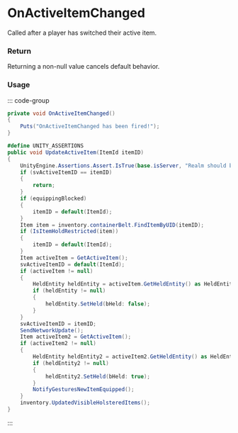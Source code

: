 # OnActiveItemChanged
<Badge type="info" text="Player"/><Badge type="danger" text="Carbon Compatible"/><Badge type="warning" text="Oxide Compatible"/>
Called after a player has switched their active item.

### Return
Returning a non-null value cancels default behavior.

### Usage
::: code-group
```csharp [Example]
private void OnActiveItemChanged()
{
	Puts("OnActiveItemChanged has been fired!");
}
```
```csharp [Source — Assembly-CSharp @ BasePlayer]
#define UNITY_ASSERTIONS
public void UpdateActiveItem(ItemId itemID)
{
	UnityEngine.Assertions.Assert.IsTrue(base.isServer, "Realm should be server!");
	if (svActiveItemID == itemID)
	{
		return;
	}
	if (equippingBlocked)
	{
		itemID = default(ItemId);
	}
	Item item = inventory.containerBelt.FindItemByUID(itemID);
	if (IsItemHoldRestricted(item))
	{
		itemID = default(ItemId);
	}
	Item activeItem = GetActiveItem();
	svActiveItemID = default(ItemId);
	if (activeItem != null)
	{
		HeldEntity heldEntity = activeItem.GetHeldEntity() as HeldEntity;
		if (heldEntity != null)
		{
			heldEntity.SetHeld(bHeld: false);
		}
	}
	svActiveItemID = itemID;
	SendNetworkUpdate();
	Item activeItem2 = GetActiveItem();
	if (activeItem2 != null)
	{
		HeldEntity heldEntity2 = activeItem2.GetHeldEntity() as HeldEntity;
		if (heldEntity2 != null)
		{
			heldEntity2.SetHeld(bHeld: true);
		}
		NotifyGesturesNewItemEquipped();
	}
	inventory.UpdatedVisibleHolsteredItems();
}

```
:::
